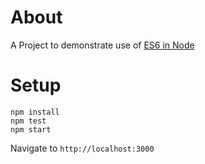 # About

A Project to demonstrate use of [ES6 in Node](https://nodejs.org/en/docs/es6/)

# Setup

    npm install
    npm test
    npm start
    
Navigate to `http://localhost:3000`    
